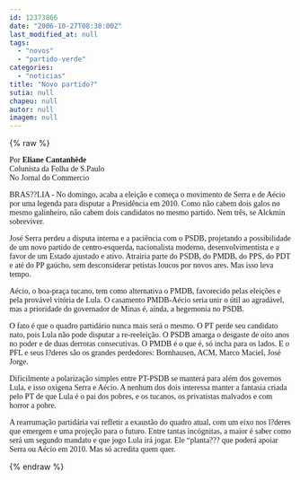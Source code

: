 ```yaml
---
id: 12373866
date: "2006-10-27T08:30:00Z"
last_modified_at: null
tags:
  - "novos"
  - "partido-verde"
categories:
  - "noticias"
title: "Novo partido?"
sutia: null
chapeu: null
autor: null
imagem: null
---
```

{% raw %}
<p><P><FONT face=Verdana>Por <STRONG>Eliane Cantanhêde</STRONG><BR>Colunista da Folha de S.Paulo<BR>No Jornal do Commercio</FONT></P></p>
<p><P><FONT face=Verdana>BRAS??LIA - No domingo, acaba a eleição e começa o movimento de Serra e de Aécio por uma legenda para disputar a Presidência em 2010. Como não cabem dois galos no mesmo galinheiro, não cabem dois candidatos no mesmo partido. Nem três, se Alckmin sobreviver. </FONT></P></p>
<p><P><FONT face=Verdana>José Serra perdeu a disputa interna e a paciência com o PSDB, projetando a possibilidade de um novo partido de centro-esquerda, nacionalista moderno, desenvolvimentista e a favor de um Estado ajustado e ativo. Atrairia parte do PSDB, do PMDB, do PPS, do PDT e até do PP gaúcho, sem desconsiderar petistas loucos por novos ares. Mas isso leva tempo. </FONT></P></p>
<p><P><FONT face=Verdana>Aécio, o boa-praça tucano, tem como alternativa o PMDB, favorecido pelas eleições e pela provável vitória de Lula. O casamento PMDB-Aécio seria unir o útil ao agradável, mas a prioridade do governador de Minas é, ainda, a hegemonia no PSDB. </FONT></P></p>
<p><P><FONT face=Verdana>O fato é que o quadro partidário nunca mais será o mesmo. O PT perde seu candidato nato, pois Lula não pode disputar a re-reeleição. O PSDB amarga o desgaste de oito anos no poder e de duas derrotas consecutivas. O PMDB é o que é, só incha para os lados. E o PFL e seus l?deres são os grandes perdedores: Bornhausen, ACM, Marco Maciel, José Jorge. </FONT></P></p>
<p><P><FONT face=Verdana>Dificilmente a polarização simples entre PT-PSDB se manterá para além dos governos Lula, e isso oxigena Serra e Aécio. A nenhum dos dois interessa manter a fantasia criada pelo PT de que Lula é o pai dos pobres, e os tucanos, os privatistas malvados e com horror a pobre. </FONT></P></p>
<p><P><FONT face=Verdana>A rearrumação partidária vai refletir a exaustão do quadro atual, com um eixo nos l?deres que emergem e uma projeção para o futuro. Entre tantas incógnitas, a maior é saber como será um segundo mandato e que jogo Lula irá jogar. Ele “planta??? que poderá apoiar Serra ou Aécio em 2010. Mas só acredita quem quer.</FONT></P> </p>
{% endraw %}